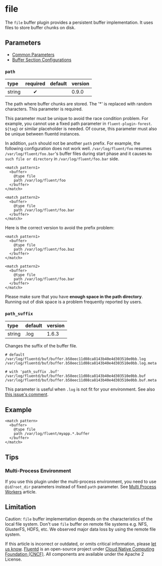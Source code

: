 # file

The `file` buffer plugin provides a persistent buffer implementation. It uses files to store buffer chunks on disk.

## Parameters

* [Common Parameters](../configuration/plugin-common-parameters.md)
* [Buffer Section Configurations](../configuration/buffer-section.md)

### `path`

| type | required | default | version |
| :--- | :---: | :--- | :--- |
| string | ✔ |  | 0.9.0 |

The path where buffer chunks are stored. The '\*' is replaced with random characters. This parameter is required.

This parameter must be unique to avoid the race condition problem. For example, you cannot use a fixed path parameter in `fluent-plugin-forest`. `${tag}` or similar placeholder is needed. Of course, this parameter must also be unique between fluentd instances.

In addition, `path` should not be another `path` prefix. For example, the following configuration does not work well. `/var/log/fluent/foo` resumes `/var/log/fluent/foo.bar`'s buffer files during start phase and it causes `No such file or directory` in `/var/log/fluent/foo.bar` side.

```text
<match pattern1>
  <buffer>
    @type file
    path /var/log/fluent/foo
  </buffer>
</match>

<match pattern2>
  <buffer>
    @type file
    path /var/log/fluent/foo.bar
  </buffer>
</match>
```

Here is the correct version to avoid the prefix problem:

```text
<match pattern1>
  <buffer>
    @type file
    path /var/log/fluent/foo.baz
  </buffer>
</match>

<match pattern2>
  <buffer>
    @type file
    path /var/log/fluent/foo.bar
  </buffer>
</match>
```

Please make sure that you have **enough space in the path directory**. Running out of disk space is a problem frequently reported by users.

### `path_suffix`

| type | default | version |
| :--- | :--- | :--- |
| string | .log | 1.6.3 |

Changes the suffix of the buffer file.

```text
# default 
/var/log/fluentd/buf/buffer.b58eec11d08ca8143b40e4d303510e0bb.log
/var/log/fluentd/buf/buffer.b58eec11d08ca8143b40e4d303510e0bb.log.meta

# with 'path_suffix .buf'
/var/log/fluentd/buf/buffer.b58eec11d08ca8143b40e4d303510e0bb.buf
/var/log/fluentd/buf/buffer.b58eec11d08ca8143b40e4d303510e0bb.buf.meta
```

This parameter is useful when `.log` is not fit for your environment. See also [this issue's comment](https://github.com/fluent/fluentd/issues/2236#issuecomment-514733974).

## Example

```text
<match pattern>
  <buffer>
    @type file
    path /var/log/fluent/myapp.*.buffer
  </buffer>
</match>
```

## Tips

### Multi-Process Environment

If you use this plugin under the multi-process environment, you need to use `@id`/`root_dir` parameters instead of fixed `path` parameter. See [Multi Process Workers](../deployment/multi-process-workers.md#root_dir-id-parameter) article.

## Limitation

Caution: `file` buffer implementation depends on the characteristics of the local file system. Don't use `file` buffer on remote file systems e.g. NFS, GlusterFS, HDFS, etc. We observed major data loss by using the remote file system.

If this article is incorrect or outdated, or omits critical information, please [let us know](https://github.com/fluent/fluentd-docs-gitbook/issues?state=open). [Fluentd](http://www.fluentd.org/) is an open-source project under [Cloud Native Computing Foundation \(CNCF\)](https://cncf.io/). All components are available under the Apache 2 License.

